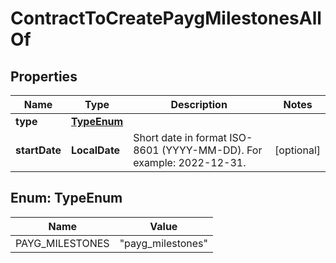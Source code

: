 

# ContractToCreatePaygMilestonesAllOf


## Properties

| Name | Type | Description | Notes |
|------------ | ------------- | ------------- | -------------|
|**type** | [**TypeEnum**](#TypeEnum) |  |  |
|**startDate** | **LocalDate** | Short date in format ISO-8601 (YYYY-MM-DD). For example: 2022-12-31. |  [optional] |



## Enum: TypeEnum

| Name | Value |
|---- | -----|
| PAYG_MILESTONES | &quot;payg_milestones&quot; |



